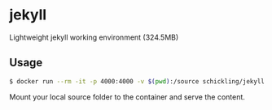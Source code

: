 # jekyll

Lightweight jekyll working environment (324.5MB)

## Usage

```sh
$ docker run --rm -it -p 4000:4000 -v $(pwd):/source schickling/jekyll
```

Mount your local source folder to the container and serve the content.